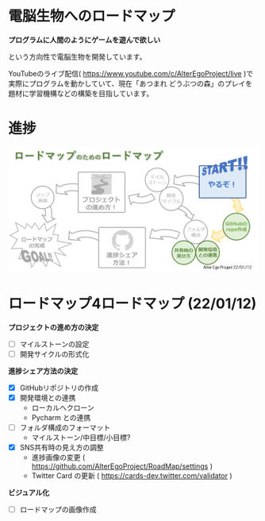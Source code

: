 # 電脳生物へのロードマップ

**プログラムに人間のようにゲームを遊んで欲しい**

という方向性で電脳生物を開発しています。

YouTubeのライブ配信( https://www.youtube.com/c/AlterEgoProject/live )で実際にプログラムを動かしていて、現在「あつまれ どうぶつの森」のプレイを題材に学習機構などの構築を目指しています。

# 進捗
![Roadmap Image](/img/roadmap4roadmap.png)

# ロードマップ4ロードマップ (22/01/12)
**プロジェクトの進め方の決定**
- [ ] マイルストーンの設定
- [ ] 開発サイクルの形式化

**進捗シェア方法の決定**
- [x] GitHubリポジトリの作成
- [x] 開発環境との連携
    - ローカルへクローン
    - Pycharm との連携
- [ ] フォルダ構成のフォーマット
    - マイルストーン/中目標/小目標?
- [x] SNS共有時の見え方の調整
    - 進捗画像の変更 ( https://github.com/AlterEgoProject/RoadMap/settings )
    - Twitter Card の更新 ( https://cards-dev.twitter.com/validator )

**ビジュアル化**
- [ ] ロードマップの画像作成
